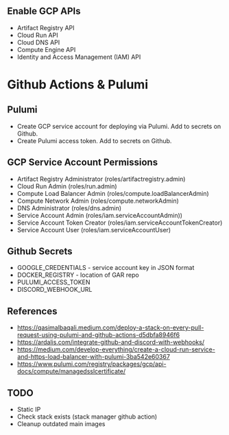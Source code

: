 ## Enable GCP APIs

* Artifact Registry API
* Cloud Run API
* Cloud DNS API
* Compute Engine API
* Identity and Access Management (IAM) API

# Github Actions & Pulumi

## Pulumi

* Create GCP service account for deploying via Pulumi. Add to secrets on Github.
* Create Pulumi access token. Add to secrets on Github.

## GCP Service Account Permissions

* Artifact Registry Administrator (roles/artifactregistry.admin)
* Cloud Run Admin (roles/run.admin)
* Compute Load Balancer Admin (roles/compute.loadBalancerAdmin)
* Compute Network Admin (roles/compute.networkAdmin)
* DNS Administrator (roles/dns.admin)
* Service Account Admin (roles/iam.serviceAccountAdmin))
* Service Account Token Creator (roles/iam.serviceAccountTokenCreator)
* Service Account User (roles/iam.serviceAccountUser)

## Github Secrets

* GOOGLE_CREDENTIALS - service account key in JSON format
* DOCKER_REGISTRY - location of GAR repo
* PULUMI_ACCESS_TOKEN
* DISCORD_WEBHOOK_URL

## References

* https://qasimalbaqali.medium.com/deploy-a-stack-on-every-pull-request-using-pulumi-and-github-actions-d5dbfa8946f6
* https://ardalis.com/integrate-github-and-discord-with-webhooks/
* https://medium.com/develop-everything/create-a-cloud-run-service-and-https-load-balancer-with-pulumi-3ba542e60367
* https://www.pulumi.com/registry/packages/gcp/api-docs/compute/managedsslcertificate/

## TODO

* Static IP
* Check stack exists (stack manager github action)
* Cleanup outdated main images

